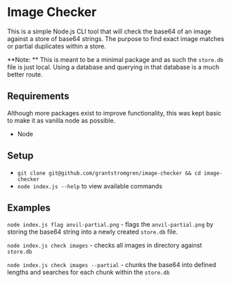 # Image Checker
This is a simple Node.js CLI tool that will check the base64 of an image against a store of base64 strings. The purpose
to find exact image matches or partial duplicates within a store.

**Note: ** This is meant to be a minimal package and as such the `store.db` file is just local. Using a database and
querying in that database is a much better route.

## Requirements
Although more packages exist to improve functionality, this was kept basic to make it as vanilla node as possible.
- Node

## Setup
- `git clone git@github.com/grantstromgren/image-checker && cd image-checker`
- `node index.js --help` to view available commands

## Examples
`node index.js flag anvil-partial.png` - flags the `anvil-partial.png` by storing the base64 string into a newly created 
`store.db` file.

`node index.js check images` - checks all images in directory against `store.db`

`node index.js check images --partial` - chunks the base64 into defined lengths and searches for each chunk within 
the `store.db`
